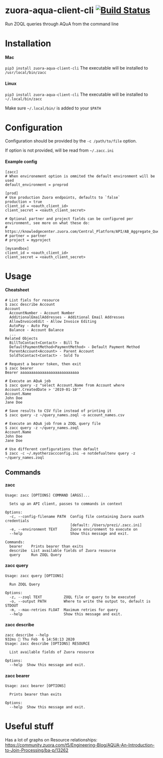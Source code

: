 # zuora-aqua-client-cli [![Build Status](https://travis-ci.com/molnarjani/zuora-aqua-client-cli.svg?branch=master)](https://travis-ci.com/molnarjani/zuora-aqua-client-cli)

Run ZOQL queries through AQuA from the command line


# Installation

#### Mac
`pip3 install zuora-aqua-client-cli`
The executable will be installed to `/usr/local/bin/zacc`

#### Linux
`pip3 install zuora-aqua-client-cli`
The executable will be installed to `~/.local/bin/zacc`

Make sure `~/.local/bin/` is added to your `$PATH`

# Configuration
Configuration should be provided by the `-c /path/to/file` option.

If option is not provided, will be read from `~/.zacc.ini`

#### Example config
```
[zacc]
# When environement option is ommited the default environment will be used
default_environment = preprod

[prod]
# Use production Zuora endpoints, defaults to `false`
production = true                                            
client_id = <oauth_client_id>
client_secret = <oauth_client_secret>

# Optional partner and project fields can be configured per environment, see more on what these do:
# https://knowledgecenter.zuora.com/Central_Platform/API/AB_Aggregate_Query_API/B_Submit_Query
# partner = partner
# project = myproject

[mysandbox]
client_id = <oauth_client_id>
client_secret = <oauth_client_secret>
```

# Usage

#### Cheatsheet
```
# List fiels for resource
$ zacc describe Account
Account
  AccountNumber - Account Number
  AdditionalEmailAddresses - Additional Email Addresses
  AllowInvoiceEdit - Allow Invoice Editing
  AutoPay - Auto Pay
  Balance - Account Balance
  ...
Related Objects
  BillToContact<Contact> - Bill To
  DefaultPaymentMethod<PaymentMethod> - Default Payment Method
  ParentAccount<Account> - Parent Account
  SoldToContact<Contact> - Sold To

# Request a bearer token, then exit
$ zacc bearer
Bearer aaaaaaaaaaaaaaaaaaaaaaaaaaa

# Execute an AQuA job
$ zacc query -z "select Account.Name from Account where Account.CreatedDate > '2019-01-10'"
Account.Name
John Doe
Jane Doe

# Save results to CSV file instead of printing it
$ zacc query -z ~/query_names.zoql -o account_names.csv

# Execute an AQuA job from a ZOQL query file
$ zacc query -z ~/query_names.zoql
Account.Name
John Doe
Jane Doe

# Use different configurations than default
$ zacc -c ~/.myotherzaccconfig.ini -e notdefualtenv query -z ~/query_names.zoql
```

## Commands

#### zacc
```
Usage: zacc [OPTIONS] COMMAND [ARGS]...

  Sets up an API client, passes to commands in context

Options:
  -c, --config-filename PATH  Config file containing Zuora ouath credentials
                              [default: /Users/prezi/.zacc.ini]
  -e, --environment TEXT      Zuora environment to execute on
  --help                      Show this message and exit.

Commands:
  bearer    Prints bearer than exits
  describe  List available fields of Zuora resource
  query     Run ZOQL Query
```

#### zacc query
```
Usage: zacc query [OPTIONS]

  Run ZOQL Query

Options:
  -z, --zoql TEXT          ZOQL file or query to be executed
  -o, --output PATH        Where to write the output to, default is STDOUT
  -m, --max-retries FLOAT  Maximum retries for query
  --help                   Show this message and exit.
```

#### zacc describe
```
zacc describe --help                                                                                                                      932ms  Thu Feb  6 14:58:13 2020
Usage: zacc describe [OPTIONS] RESOURCE

  List available fields of Zuora resource

Options:
  --help  Show this message and exit.
```

#### zacc bearer
```
Usage: zacc bearer [OPTIONS]

  Prints bearer than exits

Options:
  --help  Show this message and exit.
```

# Useful stuff
Has a lot of graphs on Resource relationships:
https://community.zuora.com/t5/Engineering-Blog/AQUA-An-Introduction-to-Join-Processing/ba-p/13262
